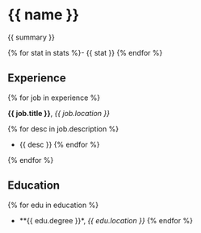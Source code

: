 # {{ name }}

{{ summary }}

{% for stat in stats %}- {{ stat }}
{% endfor %}

## Experience

{% for job in experience %}

**{{ job.title }}**, *{{ job.location }}*

  {% for desc in job.description %}
  - {{ desc }}
  {% endfor %}

{% endfor %}

## Education

{% for edu in education %}
- **{{ edu.degree }}*, *{{ edu.location }}*
{% endfor %}
